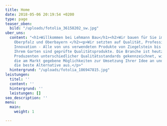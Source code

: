 ```yaml
---
title: Home
date: 2018-05-06 20:19:54 +0200
type: page
teaser_oben:
  bild: "/uploads/fotolia_36158202_sw.jpg"
uber_uns:
  content: "<h1>Willkommen bei Lehmann Bau</h1><h2>Wir bauen für Sie im Raum <br>Niederbayern,
    Oberpfalz und Oberbayern </h2><p>Wir setzten auf Qualität, Professionalität und
    Innovation - Alle von uns verwendeten Produkte von Ziegelstein bis zum Baum in
    Ihrem Garten sind geprüfte Qualitätsprodukte. Die Branche ist heutzutage von vielen
    Produzenten unterschiedlicher Qualitätsstandards gekennzeichnet, wir zeigen Ihnen
    die am Markt gegebene Möglichkeiten zur Umsetzung Ihrer Idee an und wählen gemeinsam
    die beste Alternative aus.</p>"
  hintergrund: "/uploads/fotolia_186947815.jpg"
leistungen:
  titel: ''
  content: ''
  hintergrund: ''
  leistungen: []
seo_description: ''
menu:
  main:
    weight: 1

---
```

